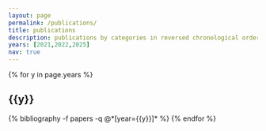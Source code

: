 ```yaml
---
layout: page
permalink: /publications/
title: publications
description: publications by categories in reversed chronological order.
years: [2021,2022,2025]
nav: true
---
```


<div class="publications">

{% for y in page.years %}
  <h2 class="year">{{y}}</h2>
  {% bibliography -f papers -q @*[year={{y}}]* %}
{% endfor %}

</div>
